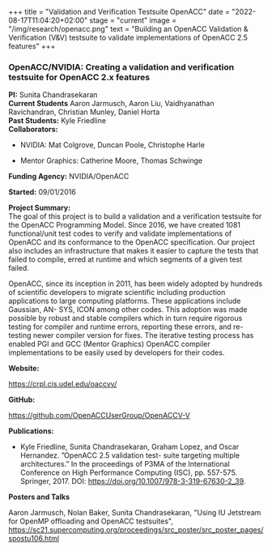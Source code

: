 +++
title = "Validation and Verification Testsuite OpenACC"
date = "2022-08-17T11:04:20+02:00"
stage = "current"
image = "/img/research/openacc.png"
text = "Building an OpenACC Validation & Verification (V&V) testsuite to validate implementations of OpenACC 2.5 features"
+++

### OpenACC/NVIDIA: Creating a validation and verification testsuite for OpenACC 2.x features

**PI:** Sunita Chandrasekaran  
**Current Students** Aaron Jarmusch, Aaron Liu, Vaidhyanathan Ravichandran, Christian Munley, Daniel Horta  
**Past Students:** Kyle Friedline  
**Collaborators:**

* NVIDIA: Mat Colgrove, Duncan Poole, Christophe Harle

* Mentor Graphics: Catherine Moore, Thomas Schwinge


**Funding Agency:** NVIDIA/OpenACC  

**Started:** 09/01/2016

**Project Summary:**  
The goal of this project is to build a validation and a verification testsuite for the OpenACC Programming Model. Since 2016, we have created 1081 functional/unit test codes to verify and validate implementations of OpenACC and its conformance to the OpenACC specification. Our project also includes an infrastructure that makes it easier to capture the tests that failed to compile, erred at runtime and which segments of a given test failed.

OpenACC, since its inception in 2011, has been widely adopted by hundreds of scientific developers to migrate scientific including production applications to large computing platforms. These applications include Gaussian, AN- SYS, ICON among other codes. This adoption was made possible by robust and stable compilers which in turn require rigorous testing for compiler and runtime errors, reporting these errors, and re-testing newer compiler version for fixes. The iterative testing process has enabled PGI and GCC (Mentor Graphics) OpenACC compiler implementations to be easily used by developers for their codes.

**Website:**

https://crpl.cis.udel.edu/oaccvv/

**GitHub:**

https://github.com/OpenACCUserGroup/OpenACCV-V</a>

**Publications:**

* Kyle Friedline, Sunita Chandrasekaran, Graham Lopez, and Oscar Hernandez. ”OpenACC 2.5 validation test- suite targeting multiple architectures.” In the proceedings of P3MA of the International Conference on High Performance Computing (ISC), pp. 557-575. Springer, 2017. DOI: <a href="https://doi.org/10.1007/978-3-319-67630-2_39">https://doi.org/10.1007/978-3-319-67630-2_39</a>.

**Posters and Talks**

Aaron Jarmusch, Nolan Baker, Sunita Chandrasekaran, "Using IU Jetstream for OpenMP offloading and OpenACC testsuites", <a href="https://sc21.supercomputing.org/proceedings/src_poster/src_poster_pages/spostu106.html">https://sc21.supercomputing.org/proceedings/src_poster/src_poster_pages/spostu106.html
